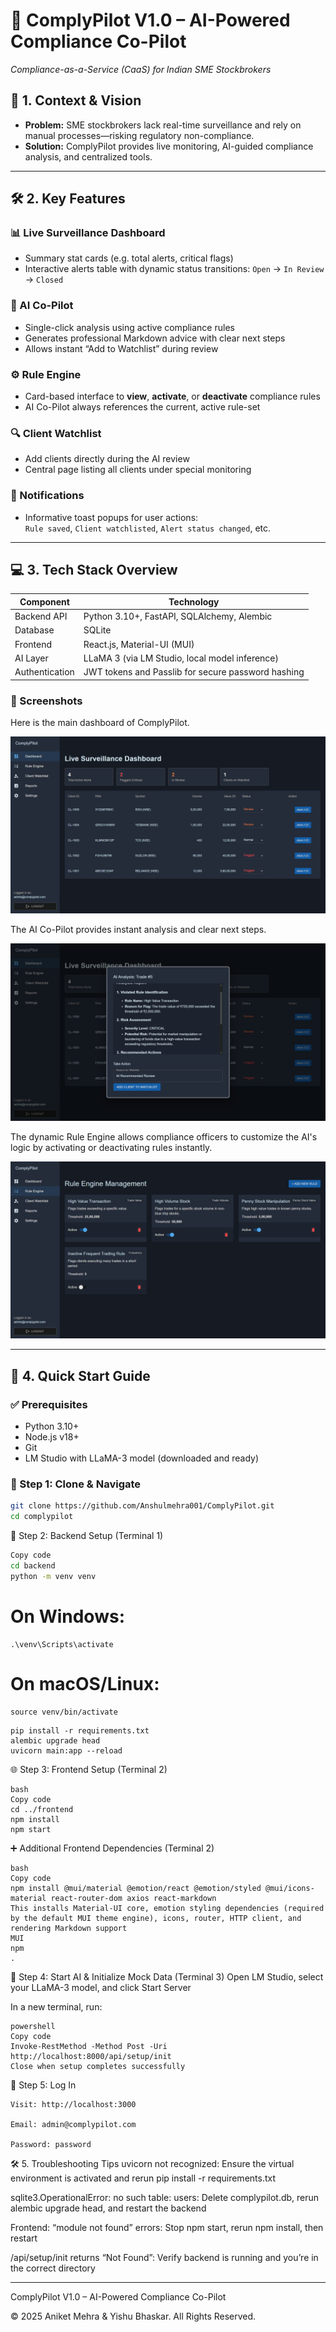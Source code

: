 # 🚀 ComplyPilot V1.0 – AI-Powered Compliance Co-Pilot  
*Compliance-as-a-Service (CaaS) for Indian SME Stockbrokers*



## 🎯 1. Context & Vision  
- **Problem:** SME stockbrokers lack real-time surveillance and rely on manual processes—risking regulatory non-compliance.  
- **Solution:** ComplyPilot provides live monitoring, AI-guided compliance analysis, and centralized tools.

---

## 🛠️ 2. Key Features  

### 📊 Live Surveillance Dashboard  
- Summary stat cards (e.g. total alerts, critical flags)  
- Interactive alerts table with dynamic status transitions: `Open` → `In Review` → `Closed`

### 🤖 AI Co-Pilot  
- Single-click analysis using active compliance rules  
- Generates professional Markdown advice with clear next steps  
- Allows instant “Add to Watchlist” during review

### ⚙️ Rule Engine  
- Card-based interface to **view**, **activate**, or **deactivate** compliance rules  
- AI Co-Pilot always references the current, active rule-set

### 🔍 Client Watchlist  
- Add clients directly during the AI review  
- Central page listing all clients under special monitoring

### 🔔 Notifications  
- Informative toast popups for user actions:  
  `Rule saved`, `Client watchlisted`, `Alert status changed`, etc.

---

## 💻 3. Tech Stack Overview  

| **Component**       | **Technology**                                     |
|---------------------|-----------------------------------------------------|
| Backend API         | Python 3.10+, FastAPI, SQLAlchemy, Alembic         |
| Database            | SQLite                                              |
| Frontend            | React.js, Material-UI (MUI)                         |
| AI Layer            | LLaMA 3 (via LM Studio, local model inference)      |
| Authentication      | JWT tokens and Passlib for secure password hashing  |

### 📸 Screenshots

Here is the main dashboard of ComplyPilot.

![ComplyPilot Live Surveillance Dashboard](./docs/images/dashboard.png)

The AI Co-Pilot provides instant analysis and clear next steps.

![AI Co-Pilot generating compliance advice](./docs/images/ai_copilot.png)

The dynamic Rule Engine allows compliance officers to customize the AI's logic by activating or deactivating rules instantly.

![alt text](./docs/images/rule_engine.png)

---


## 🚀 4. Quick Start Guide  

### ✅ Prerequisites  
- Python 3.10+  
- Node.js v18+  
- Git  
- LM Studio with LLaMA-3 model (downloaded and ready)

### 🧱 Step 1: Clone & Navigate  
```bash
git clone https://github.com/Anshulmehra001/ComplyPilot.git
cd complypilot
```
🐍 Step 2: Backend Setup (Terminal 1)
```bash
Copy code
cd backend
python -m venv venv
```
# On Windows:
```
.\venv\Scripts\activate
```
# On macOS/Linux:
```
source venv/bin/activate
```
```
pip install -r requirements.txt
alembic upgrade head
uvicorn main:app --reload
```
🌐 Step 3: Frontend Setup (Terminal 2)
```
bash
Copy code
cd ../frontend
npm install
npm start
```
➕ Additional Frontend Dependencies (Terminal 2)
```
bash
Copy code
npm install @mui/material @emotion/react @emotion/styled @mui/icons-material react-router-dom axios react-markdown
This installs Material-UI core, emotion styling dependencies (required by the default MUI theme engine), icons, router, HTTP client, and rendering Markdown support 
MUI
npm
.
```

🧠 Step 4: Start AI & Initialize Mock Data (Terminal 3)
Open LM Studio, select your LLaMA-3 model, and click Start Server

In a new terminal, run:
```
powershell
Copy code
Invoke-RestMethod -Method Post -Uri http://localhost:8000/api/setup/init
Close when setup completes successfully
```
🔐 Step 5: Log In
```
Visit: http://localhost:3000

Email: admin@complypilot.com

Password: password
```
🛠️ 5. Troubleshooting Tips
uvicorn not recognized:
Ensure the virtual environment is activated and rerun pip install -r requirements.txt

sqlite3.OperationalError: no such table: users:
Delete complypilot.db, rerun alembic upgrade head, and restart the backend

Frontend: “module not found” errors:
Stop npm start, rerun npm install, then restart

/api/setup/init returns “Not Found”:
Verify backend is running and you’re in the correct directory

---

ComplyPilot V1.0 – AI-Powered Compliance Co-Pilot 

© 2025 Aniket Mehra & Yishu Bhaskar. All Rights Reserved.

